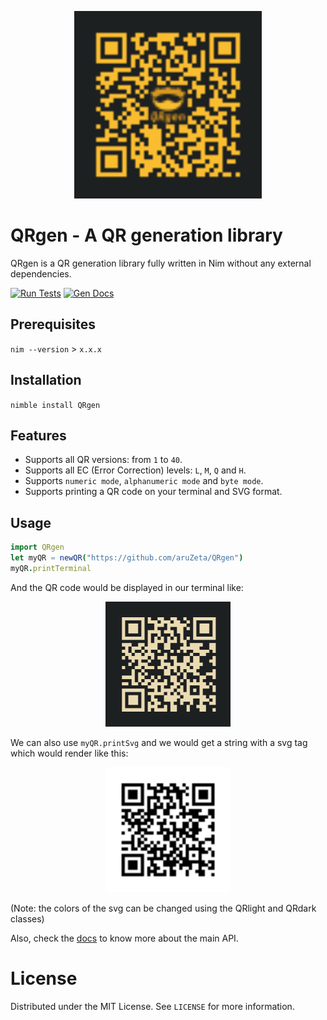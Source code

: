 <p align="center">
<img src="./share/img/logo.svg"
width="300px" height="300px" />
</p>

# QRgen - A QR generation library

QRgen is a QR generation library fully written in Nim without any external
dependencies.

[![Run Tests](https://github.com/aruZeta/QRgen/actions/workflows/tests.yaml/badge.svg)](https://github.com/aruZeta/QRgen/actions/workflows/tests.yaml)
[![Gen Docs](https://github.com/aruZeta/QRgen/actions/workflows/gendocs.yaml/badge.svg)](https://github.com/aruZeta/QRgen/actions/workflows/gendocs.yaml)
## Prerequisites

`nim --version` > `x.x.x`

## Installation

`nimble install QRgen`

## Features

- Supports all QR versions: from `1` to `40`.
- Supports all EC (Error Correction) levels: `L`, `M`, `Q` and `H`.
- Supports `numeric mode`, `alphanumeric mode` and `byte mode`.
- Supports printing a QR code on your terminal and SVG format.

## Usage

```nim
import QRgen
let myQR = newQR("https://github.com/aruZeta/QRgen")
myQR.printTerminal
```

And the QR code would be displayed in our terminal like:

<p align="center">
<img src="./share/img/terminal-example.png"
width="200px" height="200px" />
</p>

We can also use `myQR.printSvg` and we would get a string with a svg tag which would
render like this:

<p align="center">
<img src="./share/img/svg-example.svg"
width="200px" height="200px" />
</p>

(Note: the colors of the svg can be changed using the QRlight and QRdark classes) 

Also, check the [docs](https://aruzeta.github.io/QRgen/develop/QRgen.html) to
know more about the main API.

# License

Distributed under the MIT License. See `LICENSE` for more information.
